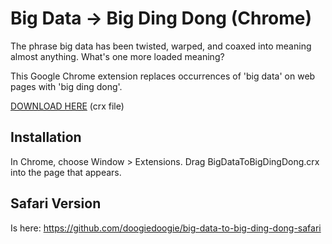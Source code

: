 Big Data -> Big Ding Dong (Chrome)
=============

The phrase big data has been twisted, warped, and coaxed into meaning almost anything. What's one more loaded meaning?

This Google Chrome extension replaces occurrences of 'big data' on web pages with 'big ding dong'.

[DOWNLOAD HERE](https://github.com/doogiedoogie/big-data-to-big-ding-dong-chrome/blob/master/BigDataToBigDingDong.crx?raw=true) (crx file)


Installation
------------

In Chrome, choose Window > Extensions.  Drag BigDataToBigDingDong.crx into the page that appears.

Safari Version
--------------

Is here: https://github.com/doogiedoogie/big-data-to-big-ding-dong-safari

